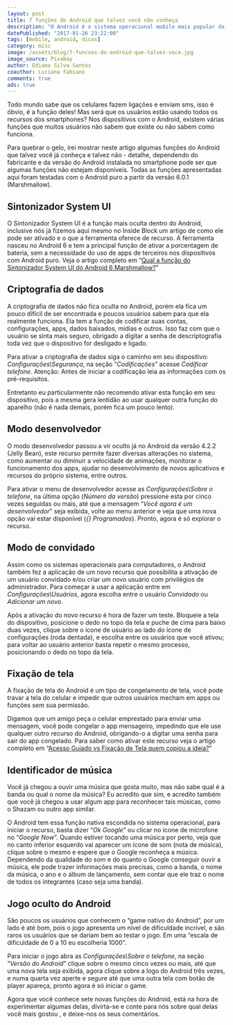 ```yaml
---
layout: post
title: 7 funções do Android que talvez você não conheça
description: "O Android é o sistema operacional mobile mais popular do mundo. Apesar do seu tão popular reconhecimento, será que você conhece todas as funções disponíveis nele? Mostraremos aqui 7 delas, porém ele tem muito mais que isso."
datePublished: "2017-01-26 23:22:00"
tags: [mobile, android, dicas]
category: misc
image: /assets/blog/7-funcoes-do-android-que-talvez-voce.jpg
image_source: Pixabay
author: Ediano Silva Santos
coauthor: Luciana Fabiano
comments: true
ads: true
---
```


Todo mundo sabe que os celulares fazem ligações e enviam sms, isso é óbvio, é a função deles! Mas será que os usuários estão usando todos os recursos dos smartphones? Nos dispositivos com o Android, existem várias funções que muitos usuários não sabem que existe ou não sabem como funciona.

Para quebrar o gelo, irei mostrar neste artigo algumas funções do Android que talvez você já conheça e talvez não - detalhe, dependendo do fabricante e da versão do Android instalada no smartphone pode ser que algumas funções não estejam disponíveis. Todas as funções apresentadas aqui foram testadas com o Android puro a partir da versão 6.0.1 (Marshmallow).

## Sintonizador System UI
O Sintonizador System UI é a função mais oculta dentro do Android, inclusive nós já fizemos aqui mesmo no Inside Block um artigo de como ele pode ser ativado e o que a ferramenta oferece de recurso. A ferramenta nasceu no Android 6 e tem a principal função de ativar a porcentagem de bateria, sem a necessidade do uso de apps de terceiros nos dispositivos com Android puro. Veja o artigo completo em “<a href="http://www.insideblock.com/blog/qual-funcao-do-sintonizador-system-ui.html" target="_blank">Qual a função do Sintonizador System UI do Android 6 Marshmallow?</a>”

## Criptografia de dados
A criptografia de dados não fica oculta no Android, porém ela fica um pouco difícil de ser encontrada e poucos usuários sabem para que ela realmente funciona. Ela tem a função de codificar suas contas, configurações, apps, dados baixados, mídias e outros. Isso faz com que o usuário se sinta mais seguro, obrigado a digitar a senha de descriptografia toda vez que o dispositivo for desligado e ligado.

Para ativar a criptografia de dados siga o caminho em seu dispositivo: *Configurações\Segurança*, na seção “*Codificações*” acesse *Codificar telefone*. Atenção: Antes de iniciar a codificação leia as informações com os pré-requisitos.

Entretanto eu particularmente não recomendo ativar esta função em seu dispositivo, pois a mesma gera lentidão ao usar qualquer outra função do aparelho (não é nada demais, porém fica um pouco lento).

## Modo desenvolvedor
O modo desenvolvedor passou a vir oculto já no Android da versão 4.2.2 (Jelly Bean), este recurso permite fazer diversas alterações no sistema, como aumentar ou diminuir a velocidade de animações, monitorar o funcionamento dos apps, ajudar no desenvolvimento de novos aplicativos e recursos do próprio sistema, entre outros.

Para ativar o menu de desenvolvedor acesse as *Configurações\Sobre o telefone*, na última opção (*Número da versão*) pressione esta por cinco vezes seguidas ou mais, até que a mensagem “*Você agora é um desenvolvedor*” seja exibida, volte ao menu anterior e veja que uma nova opção vai estar disponível (*{} Programados*). Pronto, agora é só explorar o recurso.

## Modo de convidado
Assim como os sistemas operacionais para computadores, o Android também fez a aplicação de um novo recurso que possibilita a ativação de um usuário convidado e/ou criar um novo usuário com privilégios de administrador. Para começar a usar a aplicação entre em *Configurações\Usuários*, agora escolha entre o usuário *Convidado* ou *Adicionar um novo*.

Após a ativação do novo recurso é hora de fazer um teste. Bloqueie a tela do dispositivo, posicione o dedo no topo da tela e puche de cima para baixo duas vezes, clique sobre o ícone de usuário ao lado do ícone de configurações (roda dentada), e escolha entre os usuários que você ativou; para voltar ao usuário anterior basta repetir o mesmo processo, posicionando o dedo no topo da tela.

## Fixação de tela
A fixação de tela do Android é um tipo de congelamento de tela, você pode travar a tela do celular e impedir que outros usuários mecham em apps ou funções sem sua permissão.

Digamos que um amigo peça o celular emprestado para enviar uma mensagem, você pode congelar o app mensageiro, impedindo que ele use qualquer outro recurso do Android, obrigando-o a digitar uma senha para sair do app congelado. Para saber como ativar este recurso veja o artigo completo em “<a href="http://www.insideblock.com/blog/acesso-guiado-vs-fixacao-de-tela-quem.html" target="_blank">Acesso Guiado vs Fixação de Tela quem copiou a ideia?</a>”

## Identificador de música
Você já chegou a ouvir uma música que gosta muito, mas não sabe qual é a banda ou qual o nome da música? Eu acredito que sim, e acredito também que você já chegou a usar algum app para reconhecer tais músicas, como o Shazam ou outro app similar.

O Android tem essa função nativa escondida no sistema operacional, para iniciar o recurso, basta dizer “*Ok Google*” ou clicar no ícone de microfone no “*Google Now*”. Quando estiver tocando uma música por perto, veja que no canto inferior esquerdo vai aparecer um ícone de som (nota de música), clique sobre o mesmo e espere que o Google reconheça a música. Dependendo da qualidade do som e do quanto o Google conseguir ouvir a música, ele pode trazer informações mais precisas, como a banda, o nome da música, o ano e o álbum de lançamento, sem contar que ele traz o nome de todos os integrantes (caso seja uma banda).

## Jogo oculto do Android
São poucos os usuários que conhecem o “game nativo do Android”, por um lado é até bom, pois o jogo apresenta um nível de dificuldade incrível, e são raros os usuários que se dariam bem ao testar o jogo. Em uma “escala de dificuldade de 0 a 10 eu escolheria 1000”.

Para iniciar o jogo abra as *Configurações\Sobre o telefone*, na seção “*Versão do Android*” clique sobre o mesmo cinco vezes ou mais, até que uma nova tela seja exibida, agora clique sobre a logo do Android três vezes, e numa quarta vez aperte e segure até que uma outra tela com botão de player apareça, pronto agora é só iniciar o game.

Agora que você conhece sete novas funções do Android, está na hora de experimentar algumas delas, divirta-se e conte para nós sobre qual delas você mais gostou , e deixe-nos os seus comentários.
